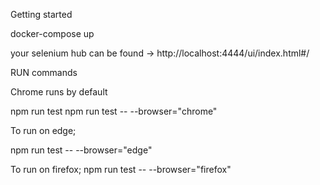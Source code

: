 


Getting started

docker-compose up

your selenium hub can be found -> http://localhost:4444/ui/index.html#/

RUN commands

Chrome runs by default

npm run test
npm run test -- --browser="chrome"

To run on edge;

npm run test -- --browser="edge"

To run on firefox;
npm run test -- --browser="firefox"